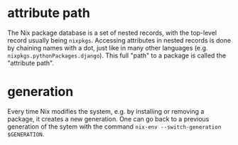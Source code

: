 # attribute path

The Nix package database is a set of nested records, with the top-level record usually being `nixpkgs`.
Accessing attributes in nested records is done by chaining names with a dot, just like in many other languages (e.g. `nixpkgs.pythonPackages.django`).
This full "path" to a package is called the "attribute path".

# generation

Every time Nix modifies the system, e.g. by installing or removing a package, it creates a new generation. One can go back to a previous generation of the sytem with the command `nix-env --switch-generation $GENERATION`.
